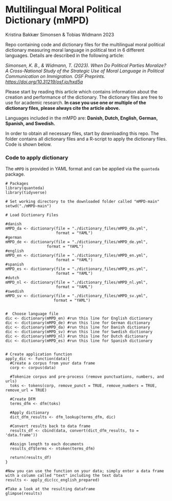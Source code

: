# Multilingual Moral Political Dictionary (mMPD)

Kristina Bakkær Simonsen & Tobias Widmann 2023

Repo containing code and dictionary files for the multilingual moral
political dictionary measuring moral language in political text in 6
different languages. Details are described in the following article:

*Simonsen, K. B., & Widmann, T. (2023). When Do Political Parties
Moralize? A Cross-National Study of the Strategic Use of Moral Language
in Political Communication on Immigration. OSF Preprints.
<https://doi.org/10.31219/osf.io/hxd5a>*

Please start by reading this article which contains information about
the creation and performance of the dictionary. The dictionary files are
free to use for academic research. **In case you use one or multiple of
the dictionary files, please always cite the article above.**

Languages included in the mMPD are: **Danish, Dutch, English, German,
Spanish, and Swedish.**

In order to obtain all necessary files, start by downloading this repo.
The folder contains all dictionary files and a R-script to apply the
dictionary files. Code is shown below.

### Code to apply dictionary

The `mMPD` is provided in YAML format and can be applied via the
`quanteda` package.

    # Packages
    library(quanteda)
    library(tidyverse)

    # Set working directory to the downloaded folder called "mMPD-main"
    setwd("./mMPD-main")

    # Load Dictionary Files

    #danish
    mMPD_da <- dictionary(file = "./dictionary_files/mMPD_da.yml",
                          format = "YAML")
    #german
    mMPD_de <- dictionary(file = "./dictionary_files/mMPD_de.yml",
                      format = "YAML")
    #english
    mMPD_en <- dictionary(file = "./dictionary_files/mMPD_en.yml",
                          format = "YAML")
    #spanish
    mMPD_es <- dictionary(file = "./dictionary_files/mMPD_es.yml",
                          format = "YAML")
    #dutch
    mMPD_nl <- dictionary(file = "./dictionary_files/mMPD_nl.yml",
                          format = "YAML")
    #swedish
    mMPD_sv <- dictionary(file = "./dictionary_files/mMPD_sv.yml",
                         format = "YAML")


    #  Choose language file
    dic <- dictionary(mMPD_en) #run this line for English dictionary
    dic <- dictionary(mMPD_de) #run this line for German dictionary
    dic <- dictionary(mMPD_da) #run this line for Danish dictionary
    dic <- dictionary(mMPD_sv) #run this line for Swedish dictionary
    dic <- dictionary(mMPD_nl) #run this line for Dutch dictionary
    dic <- dictionary(mMPD_es) #run this line for Spanish dictionary


    # Create application function
    apply_dic <- function(data){
      #Create a corpus from your data frame
      corp <- corpus(data)
      
      #Tokenize corpus and pre-process (remove punctuations, numbers, and urls)
      toks <- tokens(corp, remove_punct = TRUE, remove_numbers = TRUE, remove_url = TRUE)
      
      #Create DFM 
      terms_dfm <- dfm(toks)
      
      #Apply dictionary
      dict_dfm_results <- dfm_lookup(terms_dfm, dic)
      
      #Convert results back to data frame
      results_df <- cbind(data, convert(dict_dfm_results, to = 'data.frame'))
      
      #Assign length to each documents
      results_df$terms <- ntoken(terms_dfm)

      return(results_df)
    }

    #Now you can use the function on your data; simply enter a data frame with a column called "text" including the text data
    results <- apply_dic(cc_english_prepared)

    #Take a look at the resulting dataframe
    glimpse(results)
